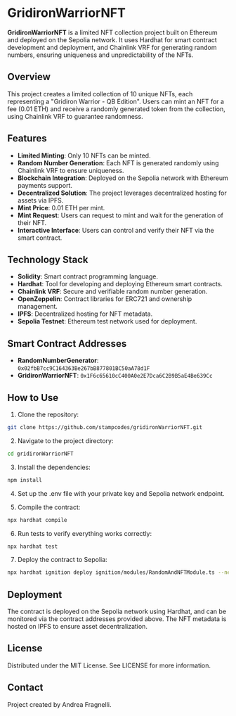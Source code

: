 # GridironWarriorNFT

**GridironWarriorNFT** is a limited NFT collection project built on Ethereum and deployed on the Sepolia network. It uses Hardhat for smart contract development and deployment, and Chainlink VRF for generating random numbers, ensuring uniqueness and unpredictability of the NFTs.

## Overview

This project creates a limited collection of 10 unique NFTs, each representing a "Gridiron Warrior - QB Edition". Users can mint an NFT for a fee (0.01 ETH) and receive a randomly generated token from the collection, using Chainlink VRF to guarantee randomness.

## Features

- **Limited Minting**: Only 10 NFTs can be minted.
- **Random Number Generation**: Each NFT is generated randomly using Chainlink VRF to ensure uniqueness.
- **Blockchain Integration**: Deployed on the Sepolia network with Ethereum payments support.
- **Decentralized Solution**: The project leverages decentralized hosting for assets via IPFS.
- **Mint Price**: 0.01 ETH per mint.
- **Mint Request**: Users can request to mint and wait for the generation of their NFT.
- **Interactive Interface**: Users can control and verify their NFT via the smart contract.

## Technology Stack

- **Solidity**: Smart contract programming language.
- **Hardhat**: Tool for developing and deploying Ethereum smart contracts.
- **Chainlink VRF**: Secure and verifiable random number generation.
- **OpenZeppelin**: Contract libraries for ERC721 and ownership management.
- **IPFS**: Decentralized hosting for NFT metadata.
- **Sepolia Testnet**: Ethereum test network used for deployment.

## Smart Contract Addresses

- **RandomNumberGenerator**: `0x02fbB7cc9C164363Be267bB877801BC50aA78d1F`
- **GridironWarriorNFT**: `0x1F6c65610cC400A0e2E7Dca6C2B9B5aE4Be639Cc`

## How to Use

1. Clone the repository:

```bash
git clone https://github.com/stampcodes/gridironWarriorNFT.git
```

2. Navigate to the project directory:

```bash
cd gridironWarriorNFT
```

3. Install the dependencies:

```bash
npm install
```

4. Set up the .env file with your private key and Sepolia network endpoint.

5. Compile the contract:

```bash
npx hardhat compile
```

6. Run tests to verify everything works correctly:

```bash
npx hardhat test
```

7. Deploy the contract to Sepolia:

```bash
npx hardhat ignition deploy ignition/modules/RandomAndNFTModule.ts --network sepolia
```

## Deployment

The contract is deployed on the Sepolia network using Hardhat, and can be monitored via the contract addresses provided above. The NFT metadata is hosted on IPFS to ensure asset decentralization.

## License

Distributed under the MIT License. See LICENSE for more information.

## Contact

Project created by Andrea Fragnelli.
